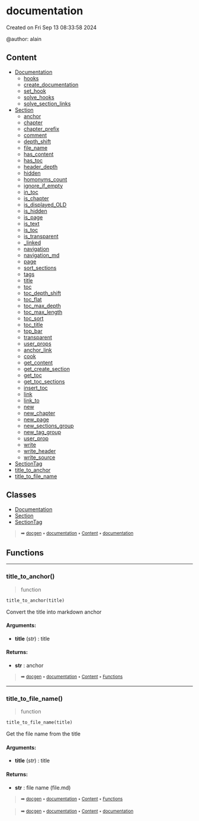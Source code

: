 # documentation

Created on Fri Sep 13 08:33:58 2024

@author: alain

## Content

- [Documentation](docum-documentation.md#documentation)
  - [hooks](docum-documentation.md#hooks)
  - [create_documentation](docum-documentation.md#create_documentation)
  - [set_hook](docum-documentation.md#set_hook)
  - [solve_hooks](docum-documentation.md#solve_hooks)
  - [solve_section_links](docum-documentation.md#solve_section_links)
- [Section](docum-section.md#section)
  - [anchor](docum-section.md#anchor)
  - [chapter](docum-section.md#chapter)
  - [chapter_prefix](docum-section.md#chapter_prefix)
  - [comment](docum-section.md#comment)
  - [depth_shift](docum-section.md#depth_shift)
  - [file_name](docum-section.md#file_name)
  - [has_content](docum-section.md#has_content)
  - [has_toc](docum-section.md#has_toc)
  - [header_depth](docum-section.md#header_depth)
  - [hidden](docum-section.md#hidden)
  - [homonyms_count](docum-section.md#homonyms_count)
  - [ignore_if_empty](docum-section.md#ignore_if_empty)
  - [in_toc](docum-section.md#in_toc)
  - [is_chapter](docum-section.md#is_chapter)
  - [is_displayed_OLD](docum-section.md#is_displayed_old)
  - [is_hidden](docum-section.md#is_hidden)
  - [is_page](docum-section.md#is_page)
  - [is_text](docum-section.md#is_text)
  - [is_toc](docum-section.md#is_toc)
  - [is_transparent](docum-section.md#is_transparent)
  - [\_linked](docum-section.md#_linked)
  - [navigation](docum-section.md#navigation)
  - [navigation_md](docum-section.md#navigation_md)
  - [page](docum-section.md#page)
  - [sort_sections](docum-section.md#sort_sections)
  - [tags](docum-section.md#tags)
  - [title](docum-section.md#title)
  - [toc](docum-section.md#toc)
  - [toc_depth_shift](docum-section.md#toc_depth_shift)
  - [toc_flat](docum-section.md#toc_flat)
  - [toc_max_depth](docum-section.md#toc_max_depth)
  - [toc_max_length](docum-section.md#toc_max_length)
  - [toc_sort](docum-section.md#toc_sort)
  - [toc_title](docum-section.md#toc_title)
  - [top_bar](docum-section.md#top_bar)
  - [transparent](docum-section.md#transparent)
  - [user_props](docum-section.md#user_props)
  - [anchor_link](docum-section.md#anchor_link)
  - [cook](docum-section.md#cook)
  - [get_content](docum-section.md#get_content)
  - [get_create_section](docum-section.md#get_create_section)
  - [get_toc](docum-section.md#get_toc)
  - [get_toc_sections](docum-section.md#get_toc_sections)
  - [insert_toc](docum-section.md#insert_toc)
  - [link](docum-section.md#link)
  - [link_to](docum-section.md#link_to)
  - [new](docum-section.md#new)
  - [new_chapter](docum-section.md#new_chapter)
  - [new_page](docum-section.md#new_page)
  - [new_sections_group](docum-section.md#new_sections_group)
  - [new_tag_group](docum-section.md#new_tag_group)
  - [user_prop](docum-section.md#user_prop)
  - [write](docum-section.md#write)
  - [write_header](docum-section.md#write_header)
  - [write_source](docum-section.md#write_source)
- [SectionTag](docum-sectiontag.md#sectiontag)
- [title_to_anchor](docum---documentation.md#title_to_anchor)
- [title_to_file_name](docum---documentation.md#title_to_file_name)

## Classes



- [Documentation](docum-documentation.md#documentation)
- [Section](docum-section.md#section)
- [SectionTag](docum-sectiontag.md#sectiontag)

> <sub>:arrow_right: [docgen](index.md#docgen) :black_small_square: [documentation](docum---documentation.md#documentation) :black_small_square: [Content](docum---documentation.md#content) :black_small_square: [documentation](docum---documentation.md#documentation)</sub>

## Functions



----------
### title_to_anchor()

> function

``` python
title_to_anchor(title)
```

Convert the title into markdown anchor

#### Arguments:
- **title** (_str_) : title



#### Returns:
- **str** : anchor

> <sub>:arrow_right: [docgen](index.md#docgen) :black_small_square: [documentation](docum---documentation.md#documentation) :black_small_square: [Content](docum---documentation.md#content) :black_small_square: [Functions](docum---documentation.md#functions)</sub>

----------
### title_to_file_name()

> function

``` python
title_to_file_name(title)
```

Get the file name from the title

#### Arguments:
- **title** (_str_) : title



#### Returns:
- **str** : file name (file.md)

> <sub>:arrow_right: [docgen](index.md#docgen) :black_small_square: [documentation](docum---documentation.md#documentation) :black_small_square: [Content](docum---documentation.md#content) :black_small_square: [Functions](docum---documentation.md#functions)</sub>

> <sub>:arrow_right: [docgen](index.md#docgen) :black_small_square: [documentation](docum---documentation.md#documentation) :black_small_square: [Content](docum---documentation.md#content) :black_small_square: [documentation](docum---documentation.md#documentation)</sub>